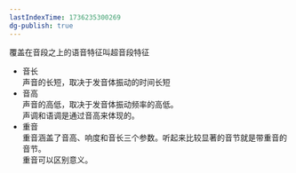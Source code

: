 ---lastIndexTime: 1736235300269
dg-publish: true
---
覆盖在音段之上的语音特征叫超音段特征
- 音长  
    声音的长短，取决于发音体振动的时间长短
- 音高  
    声音的高低，取决于发音体振动频率的高低。  
    声调和语调是通过音高来体现的。
- 重音  
    重音涵盖了音高、响度和音长三个参数。听起来比较显著的音节就是带重音的音节。  
    重音可以区别意义。